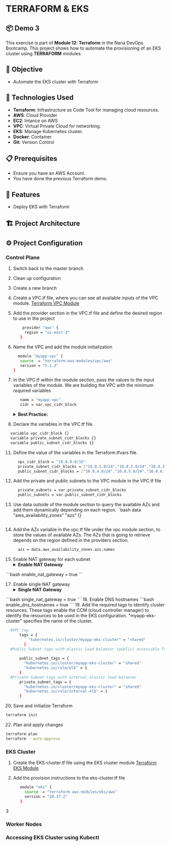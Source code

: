 # TERRAFORM & EKS
## 📦 Demo 3
This exercise is part of **Module 12**: **Terraform** in the Nana DevOps Bootcamp. This project shows how to automate the provisioning of an EKS cluster using **TERRAFORM** modules.
## 📌 Objective
- Automate the EKS cluster with Terraform


## 🚀 Technologies Used
- **Terraform**: Infrastructure as Code Tool for managing cloud resources.
- **AWS**: Cloud Provider
- **EC2**: Intance on AWS
- **VPC**: Virtual Private Cloud for networking.
- **EKS**: Manage Kubernetes cluster.
- **Docker**: Container
- **Git**: Version Control
  
   
## 📋 Prerequisites
- Ensure you have an AWS Account.
- You have done the previous Terraform demo.
  
## 🎯 Features
- Deploy EKS with Terraform
  
       
## 🏗 Project Architecture



## ⚙️ Project Configuration
### Control Plane
1. Switch back to the master branch
2. Clean up configuration
3. Create a new branch
4. Create a VPC.tf file, where you can see all available inputs of the VPC module.
   [Terraform VPC Module](https://registry.terraform.io/modules/terraform-aws-modules/vpc/aws/latest)
   
6. Add the provider section in the VPC.tf file and define the desired region to use in the project
   ```bash
       provider "aws" {
        region = "us-east-2"
      }
   ```
8. Name the VPC and add the module initialization
   ```bash
     module "myapp-vpc" {
      source  = "terraform-aws-modules/vpc/aws"
      version = "5.1.2"
   }  
   ```
   
9. In the VPC.tf within the module section, pass the values to the input variables of the module. We are building the VPC with the minimum required variables
   ```bash
      name = "myapp-vpc"
      cidr = var.vpc_cidr_block 
   ```
   
   <details><summary><strong>Best Practice:</strong></summary>
     To create at least 1 private subnet and one public subnet in each AZ.
   </details>
   
10. Declare the variables in the VPC.tf file.
  ```bash
    variable vpc_cidr_block {}
    variable private_subnet_cidr_blocks {}
    variable public_subnet_cidr_blocks {}
  ```  
11. Define the value of the variables in the Terraform.tfvars file.
    ```bash
      vpc_cidr_block = "10.0.0.0/16"
      private_subnet_cidr_blocks = ["10.0.1.0/24","10.0.2.0/24","10.0.3.0/24"]
      public_subnet_cidr_blocks = ["10.0.4.0/24","10.0.5.0/24","10.0.6.0/24"]
    ```
12. Add the private and public subnets to the VPC module in the VPC.tf file
    ```bash
      private_subnets = var.private_subnet_cidr_blocks
      public_subnets = var.public_subnet_cidr_blocks
    ```
13.  Use data outside of the module section to query the available AZs and add them dynamically depending on each region.
     ``bash
       data "aws_availability_zones" "azs" {}
     ```
14. Add the AZs variable in the vpc.tf file under the vpc module section, to store the values of available AZs. The AZs that is going to retrieve depends on the region defined in the providers section.
    ```bash
      azs = data.aws_availability_zones.azs.names 
    ```
15. Enable NAT gateway for each subnet
    <details><summary><strong>Enable NAT Gateway</strong></summary>
     By default, the NAT gateway is enabled for each subnet.
   </details>
   ```bash
   enable_nat_gateway = true
   ```
    
17. Enable single NAT gateway
    <details><summary><strong>Single NAT Gateway</strong></summary>
     Enables having a shared common NAT gateway for all private subnets. All private subnets route their internet traffic through this single NAT gateway
   </details>
   ```bash
   single_nat_gateway = true
   ```
18. Enable DNS hostnames
  ```bash
    enable_dns_hostnames = true
  ```
19. Add the required tags to identify cluster resources. These tags enable the CCM (cloud controller manager) to identify the resources to be used in the EKS configuration. "myapp-eks-cluster" specifies the name of the cluster.

```bash
  #VPC tag
      tags = {
          "kubernetes.io/cluster/myapp-eks-cluster" = "shared"
        }
  #Public Subnet tags with elastic load balancer (public) accessible from Internet
 
      public_subnet_tags = {
        "kubernetes.io/cluster/myapp-eks-cluster" = "shared"
        "kubernetes.io/role/elb" = 1
      }
  #Private Subnet tags with internal elastic load balancer
      private_subnet_tags = {
        "kubernetes.io/cluster/myapp-eks-cluster" = "shared"
        "kubernetes.io/role/internal-elb" = 1
      }
```
20. Save and initialize Terraform
```bash
terraform init
```
22. Plan and apply changes
```bash
terraform plan
terraform --auto-approve
```
### EKS Cluster
1. Create the EKS-cluster.tf file using the EKS cluster module
   [Terraform EKS Module](https://registry.terraform.io/modules/terraform-aws-modules/eks/aws/latest)
   
2. Add the provision instructions to the eks-cluster.tf file
   ```bash   
      module "eks" {
        source  = "terraform-aws-modules/eks/aws"
        version = "20.37.2" 
      }   
   ```    
3 
### Worker Nodes
### Accessing EKS Cluster using Kubectl

